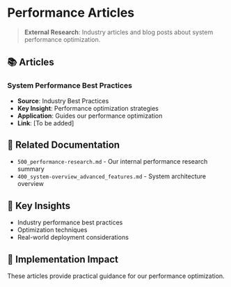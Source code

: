 <!-- CONTEXT_REFERENCE: 400_context-priority-guide.md -->
<!-- MODULE_REFERENCE: 400_deployment-environment-guide.md -->
<!-- MODULE_REFERENCE: 400_performance-optimization-guide.md -->
<!-- MODULE_REFERENCE: 400_system-overview.md -->

# Performance Articles

> **External Research**: Industry articles and blog posts about system performance optimization.

## 📚 **Articles**

### **System Performance Best Practices**
- **Source**: Industry Best Practices
- **Key Insight**: Performance optimization strategies
- **Application**: Guides our performance optimization
- **Link**: [To be added]

## 🔗 **Related Documentation**
- `500_performance-research.md` - Our internal performance research summary
- `400_system-overview_advanced_features.md` - System architecture overview

## 📖 **Key Insights**
- Industry performance best practices
- Optimization techniques
- Real-world deployment considerations

## 🎯 **Implementation Impact**
These articles provide practical guidance for our performance optimization.
